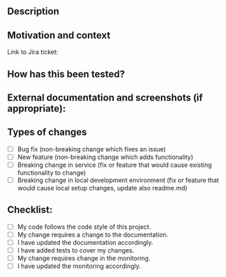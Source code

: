 <!--- Provide a general summary of your changes in the Title above -->

## Description
<!--- Describe your changes in detail -->
<!--- What was the behavior before and what it is now? -->

## Motivation and context

Link to Jira ticket: 

<!--- Why is this change required? What problem does it solve? -->
<!--- If it fixes an open issue, please link to the issue here. -->

## How has this been tested?
<!--- Please describe in detail how you tested your changes. -->
<!--- Include details of your testing environment, and the tests you ran to -->
<!--- see how your change affects other areas of the code, etc. -->

## External documentation and screenshots (if appropriate):

## Types of changes
<!--- What types of changes does your code introduce? Put an `x` in all the boxes that apply: -->
- [ ] Bug fix (non-breaking change which fixes an issue)
- [ ] New feature (non-breaking change which adds functionality)
- [ ] Breaking change in service (fix or feature that would cause existing functionality to change)
- [ ] Breaking change in local development environment (fix or feature that would cause local setup changes, update also readme.md)

## Checklist:
<!--- Go over all the following points, and put an `x` in all the boxes that apply. -->
- [ ] My code follows the code style of this project.
- [ ] My change requires a change to the documentation.
- [ ] I have updated the documentation accordingly.
- [ ] I have added tests to cover my changes.
- [ ] My change requires change in the monitoring.
- [ ] I have updated the monitoring accordingly.
